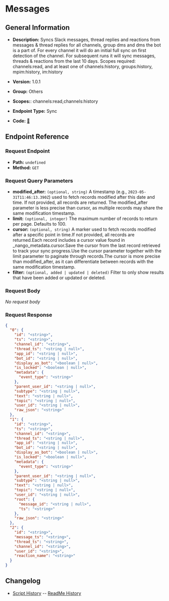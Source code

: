 # Messages

## General Information

- **Description:** Syncs Slack messages, thread replies and reactions from messages &
thread replies for all channels, group dms and dms the bot is a part
of. For every channel it will do an initial full sync on first
detection of the channel. For subsequent runs it will sync messages,
threads & reactions from the last 10 days. Scopes required:
channels:read, and at least one of
channels:history, groups:history, mpim:history, im:history

- **Version:** 1.0.1
- **Group:** Others
- **Scopes:**: channels:read,channels:history
- **Endpoint Type:** Sync
- **Code:** [🔗](https://github.com/NangoHQ/integration-templates/tree/main/integrations/slack/syncs/messages.ts)

## Endpoint Reference

### Request Endpoint

- **Path:** `undefined`
- **Method:** `GET`

### Request Query Parameters

- **modified_after:** `(optional, string)` A timestamp (e.g., `2023-05-31T11:46:13.390Z`) used to fetch records modified after this date and time. If not provided, all records are returned. The modified_after parameter is less precise than cursor, as multiple records may share the same modification timestamp.
- **limit:** `(optional, integer)` The maximum number of records to return per page. Defaults to 100.
- **cursor:** `(optional, string)` A marker used to fetch records modified after a specific point in time.If not provided, all records are returned.Each record includes a cursor value found in _nango_metadata.cursor.Save the cursor from the last record retrieved to track your sync progress.Use the cursor parameter together with the limit parameter to paginate through records.The cursor is more precise than modified_after, as it can differentiate between records with the same modification timestamp.
- **filter:** `(optional, added | updated | deleted)` Filter to only show results that have been added or updated or deleted.

### Request Body

_No request body_

### Request Response

```json
{
  "0": {
    "id": "<string>",
    "ts": "<string>",
    "channel_id": "<string>",
    "thread_ts": "<string | null>",
    "app_id": "<string | null>",
    "bot_id": "<string | null>",
    "display_as_bot": "<boolean | null>",
    "is_locked": "<boolean | null>",
    "metadata": {
      "event_type": "<string>"
    },
    "parent_user_id": "<string | null>",
    "subtype": "<string | null>",
    "text": "<string | null>",
    "topic": "<string | null>",
    "user_id": "<string | null>",
    "raw_json": "<string>"
  },
  "1": {
    "id": "<string>",
    "ts": "<string>",
    "channel_id": "<string>",
    "thread_ts": "<string | null>",
    "app_id": "<string | null>",
    "bot_id": "<string | null>",
    "display_as_bot": "<boolean | null>",
    "is_locked": "<boolean | null>",
    "metadata": {
      "event_type": "<string>"
    },
    "parent_user_id": "<string | null>",
    "subtype": "<string | null>",
    "text": "<string | null>",
    "topic": "<string | null>",
    "user_id": "<string | null>",
    "root": {
      "message_id": "<string | null>",
      "ts": "<string>"
    },
    "raw_json": "<string>"
  },
  "2": {
    "id": "<string>",
    "message_ts": "<string>",
    "thread_ts": "<string>",
    "channel_id": "<string>",
    "user_id": "<string>",
    "reaction_name": "<string>"
  }
}
```

## Changelog

- [Script History](https://github.com/NangoHQ/integration-templates/commits/main/integrations/slack/syncs/messages.ts)
-- [ReadMe History](https://github.com/NangoHQ/integration-templates/commits/main/integrations/slack/syncs/messages.md)
